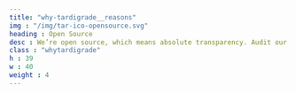 ```yaml
---
title: "why-tardigrade__reasons"
img : "/img/tar-ico-opensource.svg"
heading : Open Source
desc : We’re open source, which means absolute transparency. Audit our code, read our white paper, and know exactly how everything works.
class : "whytardigrade"
h : 39
w : 40
weight : 4
---
```

